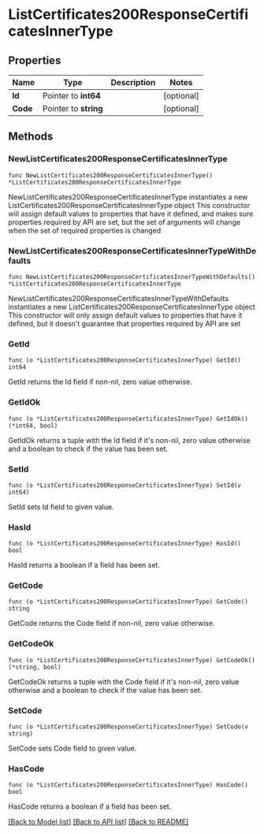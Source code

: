 # ListCertificates200ResponseCertificatesInnerType

## Properties

Name | Type | Description | Notes
------------ | ------------- | ------------- | -------------
**Id** | Pointer to **int64** |  | [optional] 
**Code** | Pointer to **string** |  | [optional] 

## Methods

### NewListCertificates200ResponseCertificatesInnerType

`func NewListCertificates200ResponseCertificatesInnerType() *ListCertificates200ResponseCertificatesInnerType`

NewListCertificates200ResponseCertificatesInnerType instantiates a new ListCertificates200ResponseCertificatesInnerType object
This constructor will assign default values to properties that have it defined,
and makes sure properties required by API are set, but the set of arguments
will change when the set of required properties is changed

### NewListCertificates200ResponseCertificatesInnerTypeWithDefaults

`func NewListCertificates200ResponseCertificatesInnerTypeWithDefaults() *ListCertificates200ResponseCertificatesInnerType`

NewListCertificates200ResponseCertificatesInnerTypeWithDefaults instantiates a new ListCertificates200ResponseCertificatesInnerType object
This constructor will only assign default values to properties that have it defined,
but it doesn't guarantee that properties required by API are set

### GetId

`func (o *ListCertificates200ResponseCertificatesInnerType) GetId() int64`

GetId returns the Id field if non-nil, zero value otherwise.

### GetIdOk

`func (o *ListCertificates200ResponseCertificatesInnerType) GetIdOk() (*int64, bool)`

GetIdOk returns a tuple with the Id field if it's non-nil, zero value otherwise
and a boolean to check if the value has been set.

### SetId

`func (o *ListCertificates200ResponseCertificatesInnerType) SetId(v int64)`

SetId sets Id field to given value.

### HasId

`func (o *ListCertificates200ResponseCertificatesInnerType) HasId() bool`

HasId returns a boolean if a field has been set.

### GetCode

`func (o *ListCertificates200ResponseCertificatesInnerType) GetCode() string`

GetCode returns the Code field if non-nil, zero value otherwise.

### GetCodeOk

`func (o *ListCertificates200ResponseCertificatesInnerType) GetCodeOk() (*string, bool)`

GetCodeOk returns a tuple with the Code field if it's non-nil, zero value otherwise
and a boolean to check if the value has been set.

### SetCode

`func (o *ListCertificates200ResponseCertificatesInnerType) SetCode(v string)`

SetCode sets Code field to given value.

### HasCode

`func (o *ListCertificates200ResponseCertificatesInnerType) HasCode() bool`

HasCode returns a boolean if a field has been set.


[[Back to Model list]](../README.md#documentation-for-models) [[Back to API list]](../README.md#documentation-for-api-endpoints) [[Back to README]](../README.md)


